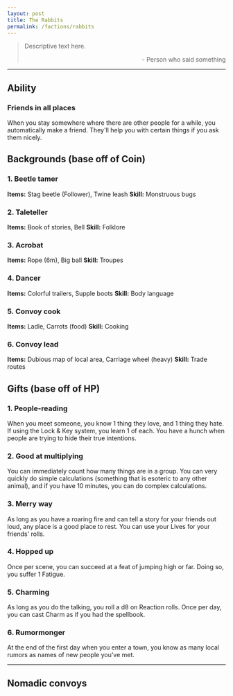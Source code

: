 ```yaml
---
layout: post
title: The Rabbits
permalink: /factions/rabbits
---
```


>Descriptive text here.
>
><p style="text-align: right">- Person who said something</p>

***
## Ability

### Friends in all places
When you stay somewhere where there are other people for a while, you automatically make a friend. They'll help you with certain things if you ask them nicely.


## Backgrounds (base off of Coin)

### 1. Beetle tamer
<b>Items:</b> Stag beetle (Follower), Twine leash
<b>Skill:</b> Monstruous bugs

### 2. Taleteller
<b>Items:</b> Book of stories, Bell
<b>Skill:</b> Folklore

### 3. Acrobat
<b>Items:</b> Rope (6m), Big ball
<b>Skill:</b> Troupes

### 4. Dancer
<b>Items:</b> Colorful trailers, Supple boots
<b>Skill:</b> Body language

### 5. Convoy cook
<b>Items:</b> Ladle, Carrots (food)
<b>Skill:</b> Cooking

### 6. Convoy lead
<b>Items:</b> Dubious map of local area, Carriage wheel (heavy)
<b>Skill:</b> Trade routes

## Gifts (base off of HP)

### 1. People-reading
When you meet someone, you know 1 thing they love, and 1 thing they hate. If using the Lock & Key system, you learn 1 of each. You have a hunch when people are trying to hide their true intentions.

### 2. Good at multiplying
You can immediately count how many things are in a group. You can very quickly do simple calculations (something that is esoteric to any other animal), and if you have 10 minutes, you can do complex calculations.

### 3. Merry way
As long as you have a roaring fire and can tell a story for your friends out loud, any place is a good place to rest. You can use your Lives for your friends' rolls.

### 4. Hopped up
Once per scene, you can succeed at a feat of jumping high or far. Doing so, you suffer 1 Fatigue.

### 5. Charming
As long as you do the talking, you roll a d8 on Reaction rolls. Once per day, you can cast Charm as if you had the spellbook.

### 6. Rumormonger
At the end of the first day when you enter a town, you know as many local rumors as names of new people you've met.

***

## Nomadic convoys



